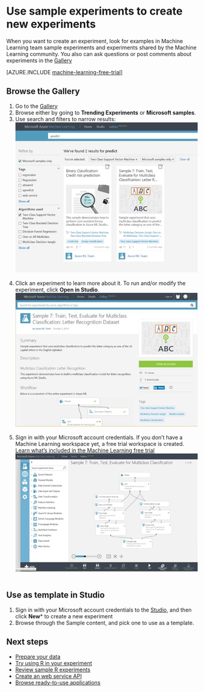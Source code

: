 <properties
    pageTitle="Use sample experiments to create new experiments | Microsoft Azure"
    description="Create new Azure Machine Learning experiments from sample experiments and experiments shared by the community."
    services="machine-learning"
    documentationCenter=""
    authors="cjgronlund"
    manager="paulettm"
    editor="cgronlun"/>

<tags
    ms.service="machine-learning"
    ms.workload="data-services"
    ms.tgt_pltfrm="na"
    ms.devlang="na"
    ms.topic="get-started-article" 
    ms.date="02/16/2015"
    ms.author="chhavib;olgali"/>

# Use sample experiments to create new experiments
When you want to create an experiment, look for examples in Machine Learning team sample experiments and experiments shared by the Machine Learning community. You also can ask questions or post comments about experiments in the [Gallery](http://gallery.azureml.net/)

[AZURE.INCLUDE [machine-learning-free-trial](../../includes/machine-learning-free-trial.md)]

## Browse the Gallery
1. Go to the [Gallery](http://gallery.azureml.net/)
2. Browse either by going to **Trending Experiments** or **Microsoft samples**.
3. Use search and filters to narrow results:
![](./media/machine-learning-sample-experiments/image1.png) 
4. Click an experiment to learn more about it. To run and/or modify the experiment, click **Open in Studio**.
![](./media/machine-learning-sample-experiments/image2.png) 
5.  Sign in with your Microsoft account credentials. If you don’t have a Machine Learning workspace yet, a free trial workspace is created. [Learn what’s included in the Machine Learning free trial](http://azure.microsoft.com/pricing/details/machine-learning/)
![](./media/machine-learning-sample-experiments/image3.png) 

## Use as template in Studio
1. Sign in with your Microsoft account credentials to the [Studio](https://studio.azureml.net), and then click **New*** to create a new experiment
2. Browse through the Sample content, and pick one to use as a template.

## Next steps
- [Prepare your data](machine-learning-import-data.md)
- [Try using R in your experiment](machine-learning-r-quickstart.md)
- [Review sample R experiments](machine-learning-r-csharp-web-service-examples.md)
- [Create an web service API](machine-learning-publish-a-machine-learning-web-service.md)
- [Browse ready-to-use applications](https://datamarket.azure.com/browse?query=machine+learning)
 